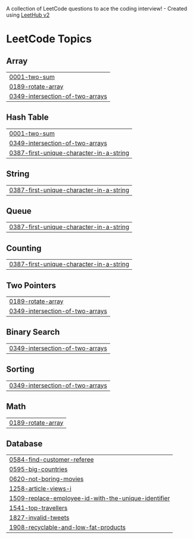 A collection of LeetCode questions to ace the coding interview! - Created using [LeetHub v2](https://github.com/arunbhardwaj/LeetHub-2.0)
<!---LeetCode Topics Start-->
# LeetCode Topics
## Array
|  |
| ------- |
| [0001-two-sum](https://github.com/JeevanReddyChadarla/DataStructures/tree/master/0001-two-sum) |
| [0189-rotate-array](https://github.com/JeevanReddyChadarla/DataStructures/tree/master/0189-rotate-array) |
| [0349-intersection-of-two-arrays](https://github.com/JeevanReddyChadarla/DataStructures/tree/master/0349-intersection-of-two-arrays) |
## Hash Table
|  |
| ------- |
| [0001-two-sum](https://github.com/JeevanReddyChadarla/DataStructures/tree/master/0001-two-sum) |
| [0349-intersection-of-two-arrays](https://github.com/JeevanReddyChadarla/DataStructures/tree/master/0349-intersection-of-two-arrays) |
| [0387-first-unique-character-in-a-string](https://github.com/JeevanReddyChadarla/DataStructures/tree/master/0387-first-unique-character-in-a-string) |
## String
|  |
| ------- |
| [0387-first-unique-character-in-a-string](https://github.com/JeevanReddyChadarla/DataStructures/tree/master/0387-first-unique-character-in-a-string) |
## Queue
|  |
| ------- |
| [0387-first-unique-character-in-a-string](https://github.com/JeevanReddyChadarla/DataStructures/tree/master/0387-first-unique-character-in-a-string) |
## Counting
|  |
| ------- |
| [0387-first-unique-character-in-a-string](https://github.com/JeevanReddyChadarla/DataStructures/tree/master/0387-first-unique-character-in-a-string) |
## Two Pointers
|  |
| ------- |
| [0189-rotate-array](https://github.com/JeevanReddyChadarla/DataStructures/tree/master/0189-rotate-array) |
| [0349-intersection-of-two-arrays](https://github.com/JeevanReddyChadarla/DataStructures/tree/master/0349-intersection-of-two-arrays) |
## Binary Search
|  |
| ------- |
| [0349-intersection-of-two-arrays](https://github.com/JeevanReddyChadarla/DataStructures/tree/master/0349-intersection-of-two-arrays) |
## Sorting
|  |
| ------- |
| [0349-intersection-of-two-arrays](https://github.com/JeevanReddyChadarla/DataStructures/tree/master/0349-intersection-of-two-arrays) |
## Math
|  |
| ------- |
| [0189-rotate-array](https://github.com/JeevanReddyChadarla/DataStructures/tree/master/0189-rotate-array) |
## Database
|  |
| ------- |
| [0584-find-customer-referee](https://github.com/JeevanReddyChadarla/DataStructures/tree/master/0584-find-customer-referee) |
| [0595-big-countries](https://github.com/JeevanReddyChadarla/DataStructures/tree/master/0595-big-countries) |
| [0620-not-boring-movies](https://github.com/JeevanReddyChadarla/DataStructures/tree/master/0620-not-boring-movies) |
| [1258-article-views-i](https://github.com/JeevanReddyChadarla/DataStructures/tree/master/1258-article-views-i) |
| [1509-replace-employee-id-with-the-unique-identifier](https://github.com/JeevanReddyChadarla/DataStructures/tree/master/1509-replace-employee-id-with-the-unique-identifier) |
| [1541-top-travellers](https://github.com/JeevanReddyChadarla/DataStructures/tree/master/1541-top-travellers) |
| [1827-invalid-tweets](https://github.com/JeevanReddyChadarla/DataStructures/tree/master/1827-invalid-tweets) |
| [1908-recyclable-and-low-fat-products](https://github.com/JeevanReddyChadarla/DataStructures/tree/master/1908-recyclable-and-low-fat-products) |
<!---LeetCode Topics End-->